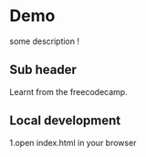 # Demo

some description !

## Sub header

Learnt from the freecodecamp.

## Local development

1.open index.html in your browser
